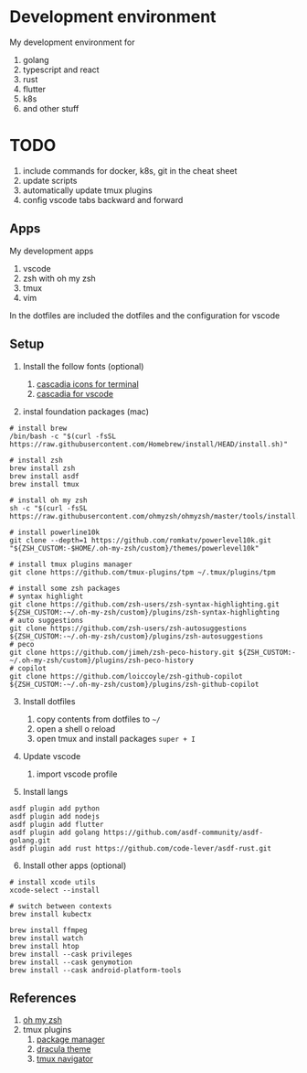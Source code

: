 # Development environment 


My development environment for
1. golang
2. typescript and react
3. rust
4. flutter
5. k8s
6. and other stuff


# TODO
1. include commands for docker, k8s, git in the cheat sheet
2. update scripts
3. automatically update tmux plugins
4. config vscode tabs backward and forward


## Apps
My development apps
1. vscode
2. zsh with oh my zsh
3. tmux
4. vim

In the dotfiles are included the dotfiles and the configuration for vscode
## Setup
1. Install the follow fonts (optional)
   1. [cascadia icons for terminal](https://github.com/ryanoasis/nerd-fonts/releases/download/v3.3.0/CascadiaMono.zip)
   2. [cascadia for vscode](https://github.com/microsoft/cascadia-code/releases)

2. instal foundation packages (mac)
```shell
# install brew
/bin/bash -c "$(curl -fsSL https://raw.githubusercontent.com/Homebrew/install/HEAD/install.sh)"

# install zsh
brew install zsh
brew install asdf
brew install tmux

# install oh my zsh
sh -c "$(curl -fsSL https://raw.githubusercontent.com/ohmyzsh/ohmyzsh/master/tools/install.sh)"

# install powerline10k
git clone --depth=1 https://github.com/romkatv/powerlevel10k.git "${ZSH_CUSTOM:-$HOME/.oh-my-zsh/custom}/themes/powerlevel10k"

# install tmux plugins manager
git clone https://github.com/tmux-plugins/tpm ~/.tmux/plugins/tpm

# install some zsh packages
# syntax highlight
git clone https://github.com/zsh-users/zsh-syntax-highlighting.git ${ZSH_CUSTOM:-~/.oh-my-zsh/custom}/plugins/zsh-syntax-highlighting
# auto suggestions
git clone https://github.com/zsh-users/zsh-autosuggestions ${ZSH_CUSTOM:-~/.oh-my-zsh/custom}/plugins/zsh-autosuggestions
# peco
git clone https://github.com/jimeh/zsh-peco-history.git ${ZSH_CUSTOM:-~/.oh-my-zsh/custom}/plugins/zsh-peco-history
# copilot
git clone https://github.com/loiccoyle/zsh-github-copilot ${ZSH_CUSTOM:-~/.oh-my-zsh/custom}/plugins/zsh-github-copilot
```

3. Install dotfiles
   1. copy contents from dotfiles to `~/`
   2. open a shell o reload
   3. open tmux and install packages `super + I`
4. Update vscode
   1. import vscode profile

5. Install langs 
```shell
asdf plugin add python
asdf plugin add nodejs
asdf plugin add flutter
asdf plugin add golang https://github.com/asdf-community/asdf-golang.git
asdf plugin add rust https://github.com/code-lever/asdf-rust.git 
```

6. Install other apps (optional)
```shell
# install xcode utils
xcode-select --install

# switch between contexts
brew install kubectx

brew install ffmpeg
brew install watch
brew install htop
brew install --cask privileges
brew install --cask genymotion
brew install --cask android-platform-tools
```

## References
1. [oh my zsh](https://ohmyz.sh/#install)
2. tmux plugins
   1. [package manager](https://github.com/tmux-plugins/tpm)
   2. [dracula theme](https://github.com/dracula/tmux)
   3. [tmux navigator](https://github.com/christoomey/vim-tmux-navigator)